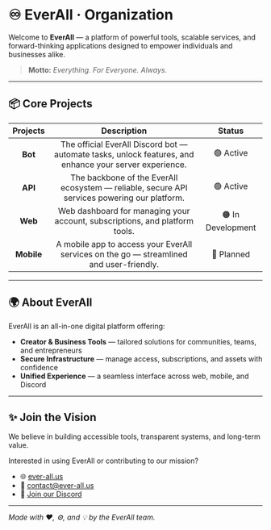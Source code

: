 # ♾️ EverAll · Organization

Welcome to **EverAll** — a platform of powerful tools, scalable services, and forward-thinking applications designed to empower individuals and businesses alike.

> **Motto:** _Everything. For Everyone. Always._

---

## 📦 Core Projects

| Projects | Description | Status |
|:--------:|:-----------:|:------:|
| <div align="center">**Bot**</div> | <div align="center">The official EverAll Discord bot — automate tasks, unlock features, and enhance your server experience.</div> | <div align="center">🟢 Active</div> |
| <div align="center">**API**</div> | <div align="center">The backbone of the EverAll ecosystem — reliable, secure API services powering our platform.</div> | <div align="center">🟢 Active</div> |
| <div align="center">**Web**</div> | <div align="center">Web dashboard for managing your account, subscriptions, and platform tools.</div> | <div align="center">🟠 In Development</div> |
| <div align="center">**Mobile**</div> | <div align="center">A mobile app to access your EverAll services on the go — streamlined and user-friendly.</div> | <div align="center">🔵 Planned</div> |

---


## 🌍 About EverAll

EverAll is an all-in-one digital platform offering:

- **Creator & Business Tools** — tailored solutions for communities, teams, and entrepreneurs  
- **Secure Infrastructure** — manage access, subscriptions, and assets with confidence  
- **Unified Experience** — a seamless interface across web, mobile, and Discord  

---

## ✨ Join the Vision

We believe in building accessible tools, transparent systems, and long-term value.

Interested in using EverAll or contributing to our mission?

- 🌐 [ever-all.us](https://ever-all.us)  
- 📧 [contact@ever-all.us](mailto:contact@ever-all.us)  
- 🤖 [Join our Discord](https://discord.gg/pWpSpneeUe)

---

_Made with ❤️, ⚙️, and 💡 by the EverAll team._
